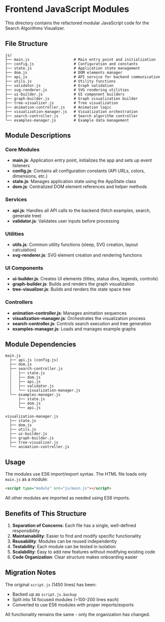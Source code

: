 # Frontend JavaScript Modules

This directory contains the refactored modular JavaScript code for the Search Algorithms Visualizer.

## File Structure

```
js/
├── main.js                    # Main entry point and initialization
├── config.js                  # Configuration and constants
├── state.js                   # Application state management
├── dom.js                     # DOM elements manager
├── api.js                     # API service for backend communication
├── utils.js                   # Utility functions
├── validator.js               # Graph validation
├── svg-renderer.js            # SVG rendering utilities
├── ui-builder.js              # UI component builders
├── graph-builder.js           # Graph visualization builder
├── tree-visualizer.js         # Tree visualization
├── animation-controller.js    # Animation logic
├── visualization-manager.js   # Visualization orchestration
├── search-controller.js       # Search algorithm controller
└── examples-manager.js        # Example data management
```

## Module Descriptions

### Core Modules

- **main.js**: Application entry point, initializes the app and sets up event listeners
- **config.js**: Contains all configuration constants (API URLs, colors, dimensions, etc.)
- **state.js**: Manages application state using the AppState class
- **dom.js**: Centralized DOM element references and helper methods

### Services

- **api.js**: Handles all API calls to the backend (fetch examples, search, generate tree)
- **validator.js**: Validates user inputs before processing

### Utilities

- **utils.js**: Common utility functions (sleep, SVG creation, layout calculation)
- **svg-renderer.js**: SVG element creation and rendering functions

### UI Components

- **ui-builder.js**: Creates UI elements (titles, status divs, legends, controls)
- **graph-builder.js**: Builds and renders the graph visualization
- **tree-visualizer.js**: Builds and renders the state space tree

### Controllers

- **animation-controller.js**: Manages animation sequences
- **visualization-manager.js**: Orchestrates the visualization process
- **search-controller.js**: Controls search execution and tree generation
- **examples-manager.js**: Loads and manages example graphs

## Module Dependencies

```
main.js
  ├── api.js (config.js)
  ├── dom.js
  ├── search-controller.js
  │   ├── state.js
  │   ├── dom.js
  │   ├── api.js
  │   ├── validator.js
  │   └── visualization-manager.js
  └── examples-manager.js
      ├── state.js
      ├── dom.js
      └── api.js

visualization-manager.js
  ├── state.js
  ├── dom.js
  ├── utils.js
  ├── ui-builder.js
  ├── graph-builder.js
  ├── tree-visualizer.js
  └── animation-controller.js
```

## Usage

The modules use ES6 import/export syntax. The HTML file loads only `main.js` as a module:

```html
<script type="module" src="js/main.js"></script>
```

All other modules are imported as needed using ES6 imports.

## Benefits of This Structure

1. **Separation of Concerns**: Each file has a single, well-defined responsibility
2. **Maintainability**: Easier to find and modify specific functionality
3. **Reusability**: Modules can be reused independently
4. **Testability**: Each module can be tested in isolation
5. **Scalability**: Easy to add new features without modifying existing code
6. **Code Organization**: Clear structure makes onboarding easier

## Migration Notes

The original `script.js` (1450 lines) has been:
- Backed up as `script.js.backup`
- Split into 14 focused modules (~100-200 lines each)
- Converted to use ES6 modules with proper imports/exports

All functionality remains the same - only the organization has changed.

